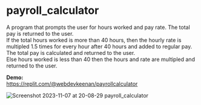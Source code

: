 # payroll_calculator
A program that prompts the user for hours worked and pay rate. The total pay is returned to the user. <br>
If the total hours worked is more than 40 hours, then the hourly rate is multipled 1.5 times for every hour after 40 hours and added to regular pay. The total pay is calculated and returned to the user. <br>
Else hours worked is less than 40 then the hours and rate are multipled and returned to the user.

**Demo:** <br>
https://replit.com/@webdevkeenan/payrollcalculator

![Screenshot 2023-11-07 at 20-08-29 payroll_calculator](https://github.com/webdevkeenan/payroll_calculator/assets/42125735/11b55698-786b-4e14-a433-04b0d14e6a91)
